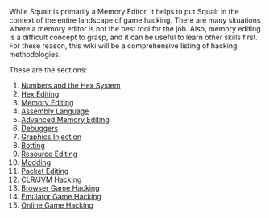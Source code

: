 While Squalr is primarily a Memory Editor, it helps to put Squalr in the context of the entire landscape of game hacking. There are many situations where a memory editor is not the best tool for the job. Also, memory editing is a difficult concept to grasp, and it can be useful to learn other skills first. For these reason, this wiki will be a comprehensive listing of hacking methodologies.

These are the sections:

1. [Numbers and the Hex System](NumbersAndTheHexSystem/Overview)
2. [Hex Editing](HexEditing/Overview)
3. [Memory Editing](MemoryEditing/Overview)
4. [Assembly Language](AssemblyLanguage/Overview)
5. [Advanced Memory Editing](AdvancedMemoryEditing/Overview)
6. [Debuggers](Debuggers/Overview)
7. [Graphics Injection](GraphicsInjection/Overview)
8. [Botting](Botting/Overview)
9. [Resource Editing](ResourceEditing/Overview)
10. [Modding](Modding/Overview)
11. [Packet Editing](PacketEditing/Overview)
12. [CLR/JVM Hacking](ClrAndJvmHacking/Overview)
13. [Browser Game Hacking](BrowserGameHacking/Overview)
14. [Emulator Game Hacking](EmulatorGameHacking/Overview)
15. [Online Game Hacking](OnlineGameHacking/Overview)